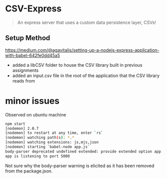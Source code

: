# CSV-Express
> An express server that uses a custom data persistence layer, CSVs! 

## Setup Method
https://medium.com/@agavitalis/setting-up-a-nodejs-express-application-with-babel-642fe0dd45a5

- added a libCSV folder to house the CSV library built in previous assignments
- added an input.csv file in the root of the application that the CSV library reads from


# minor issues
Observed on ubuntu machine
```bash
npm start
[nodemon] 2.0.7
[nodemon] to restart at any time, enter `rs`
[nodemon] watching path(s): *.*
[nodemon] watching extensions: js,mjs,json
[nodemon] starting `babel-node app.js`
body-parser deprecated undefined extended: provide extended option app.js:9:29
app is listening to port 5000
```

Not sure why the body-parser warning is elicited as it has been removed from the package.json.